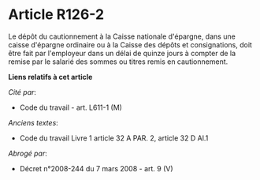# Article R126-2

Le dépôt du cautionnement à la Caisse nationale d'épargne, dans une caisse d'épargne ordinaire ou à la Caisse des dépôts et
consignations, doit être fait par l'employeur dans un délai de quinze jours à compter de la remise par le salarié des sommes
ou titres remis en cautionnement.

**Liens relatifs à cet article**

_Cité par_:

  - Code du travail - art. L611-1 (M)

_Anciens textes_:

  - Code du travail Livre 1 article 32 A PAR. 2, article 32 D Al.1

_Abrogé par_:

  - Décret n°2008-244 du 7 mars 2008 - art. 9 (V)
